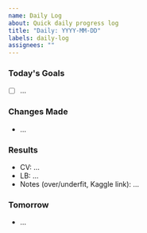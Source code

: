 ```yaml
---
name: Daily Log
about: Quick daily progress log
title: "Daily: YYYY-MM-DD"
labels: daily-log
assignees: ""
---
```


### Today's Goals
- [ ] …

### Changes Made
- …

### Results
- CV: …
- LB: …
- Notes (over/underfit, Kaggle link): …

### Tomorrow
- …
